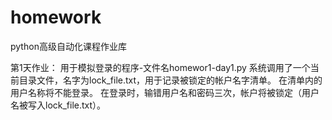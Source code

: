 # homework
python高级自动化课程作业库

第1天作业：
用于模拟登录的程序-文件名homewor1-day1.py
系统调用了一个当前目录文件，名字为lock_file.txt，用于记录被锁定的帐户名字清单。
在清单内的用户名称将不能登录。
在登录时，输错用户名和密码三次，帐户将被锁定（用户名被写入lock_file.txt）。
